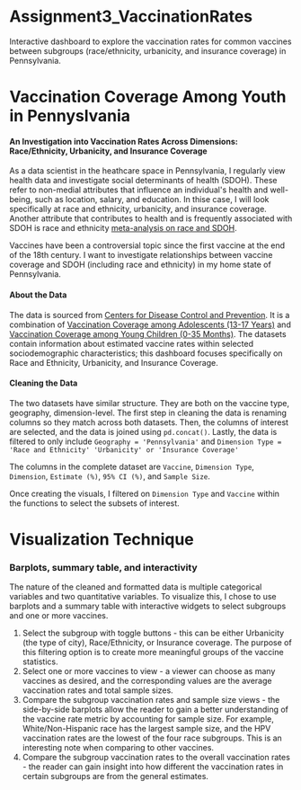 # Assignment3_VaccinationRates
Interactive dashboard to explore the vaccination rates for common vaccines between subgroups (race/ethnicity, urbanicity, and insurance coverage) in Pennsylvania.


# Vaccination Coverage Among Youth in Pennyslvania
#### An Investigation into Vaccination Rates Across Dimensions: Race/Ethnicity, Urbanicity, and Insurance Coverage

As a data scientist in the heathcare space in Pennsylvania, I regularly view health data and investigate social determinants of health (SDOH). These refer to non-medial attributes that influence an individual's health and well-being, such as location, salary, and education. In thise case, I will look specifically at race and ethnicity, urbanicity, and insurance coverage. Another attribute that contributes to health and is frequently associated with SDOH is race and ethnicity [meta-analysis on race and SDOH](https://bmcpublichealth.biomedcentral.com/articles/10.1186/s12889-023-15274-x).

Vaccines have been a controversial topic since the first vaccine at the end of the 18th century. I want to investigate relationships between vaccine coverage and SDOH (including race and ethnicity) in my home state of Pennsylvania. 

#### About the Data
The data is sourced from [Centers for Disease Control and Prevention](https://data.cdc.gov/). It is a combination of [Vaccination Coverage among Adolescents (13-17 Years)](https://data.cdc.gov/Teen-Vaccinations/Vaccination-Coverage-among-Adolescents-13-17-Years/ee48-w5t6/about_data) and [Vaccination Coverage among Young Children (0-35 Months)](https://data.cdc.gov/Child-Vaccinations/Vaccination-Coverage-among-Young-Children-0-35-Mon/fhky-rtsk/about_data). The datasets contain information about estimated vaccine rates within selected sociodemographic characteristics; this dashboard focuses specifically on Race and Ethnicity, Urbanicity, and Insurance Coverage. 

#### Cleaning the Data
The two datasets have similar structure. They are both on the vaccine type, geography, dimension-level. The first step in cleaning the data is renaming columns so they match across both datasets. Then, the columns of interest are selected, and the data is joined using `pd.concat()`. Lastly, the data is filtered to only include `Geography = 'Pennsylvania'` and `Dimension Type = 'Race and Ethnicity' 'Urbanicity' or 'Insurance Coverage'`

The columns in the complete dataset are `Vaccine`, `Dimension Type`, `Dimension`, `Estimate (%)`, `95% CI (%)`, and `Sample Size`. 

Once creating the visuals, I filtered on `Dimension Type` and `Vaccine` within the functions to select the subsets of interest. 

# Visualization Technique
### Barplots, summary table, and interactivity

The nature of the cleaned and formatted data is multiple categorical variables and two quantitative variables. To visualize this, I chose to use barplots and a summary table with interactive widgets to select subgroups and one or more vaccines. 

1. Select the subgroup with toggle buttons - this can be either Urbanicity (the type of city), Race/Ethnicity, or Insurance coverage. The purpose of this filtering option is to create more meaningful groups of the vaccine statistics.
2. Select one or more vaccines to view - a viewer can choose as many vaccines as desired, and the corresponding values are the average vaccination rates and total sample sizes.
3. Compare the subgroup vaccination rates and sample size views - the side-by-side barplots allow the reader to gain a better understanding of the vaccine rate metric by accounting for sample size. For example, White/Non-Hispanic race has the largest sample size, and the HPV vaccination rates are the lowest of the four race subgroups. This is an interesting note when comparing to other vaccines.
4. Compare the subgroup vaccination rates to the overall vaccination rates - the reader can gain insight into how different the vaccination rates in certain subgroups are from the general estimates. 

